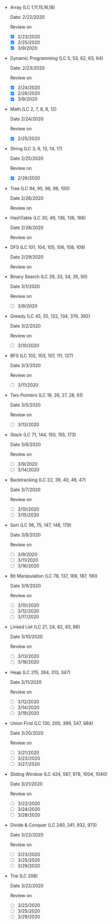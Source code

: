 - Array (LC 1,11,15,16,18) 

  Date: 2/22/2020

  Review on 
  - [x] 2/23/2020
  - [x] 2/25/2020
  - [x] 3/9/2020

- Dynamic Programming (LC 5, 53, 62, 63, 64)
  
  Date: 2/23/2020

  Review on
  - [x] 2/24/2020
  - [x] 2/26/2020
  - [x] 3/9/2020
  
- Math (LC 2, 7, 8, 9, 12)

  Date 2/24/2020
  
  Review on 
  - [x] 2/25/2020
  
- String (LC 3, 6, 13, 14, 17)
 
  Date 2/25/2020
   
  Review on 
  - [x] 2/26/2020
   
- Tree (LC 94, 95, 96, 98, 100)
   
  Date 2/26/2020
     
  Review on 
     
- HashTable (LC 30, 49, 136, 138, 166)
     
  Date 2/28/2020
       
  Review on 
  
- DFS (LC 101, 104, 105, 106, 108, 109)

  Date 2/29/2020
       
  Review on 

- Binary Search (LC 29, 33, 34, 35, 50)

  Date 3/1/2020
       
  Review on
  - [ ] 3/9/2020

- Greedy (LC 45, 55, 122, 134, 376, 392)

  Date 3/2/2020
       
  Review on 
  - [ ] 3/10/2020

- BFS (LC 102, 103, 107, 111, 127)

  Date 3/3/2020
       
  Review on 
  - [ ] 3/11/2020

- Two Pointers (LC 19, 26, 27, 28, 61)

  Date 3/5/2020
       
  Review on 
  - [ ] 3/13/2020

- Stack (LC 71, 144, 150, 155, 173)

  Date 3/6/2020
       
  Review on
  - [ ] 3/9/2020
  - [ ] 3/14/2020
  
- Backtracking (LC 22, 39, 40, 46, 47)

  Date 3/7/2020
       
  Review on
  - [ ] 3/10/2020
  - [ ] 3/15/2020

- Sort (LC 56, 75, 147, 148, 179)

  Date 3/8/2020
       
  Review on 
  - [ ] 3/9/2020
  - [ ] 3/11/2020
  - [ ] 3/16/2020

- Bit Manipulation (LC 78, 137, 169, 187, 190)

  Date 3/9/2020
       
  Review on 
  - [ ] 3/10/2020
  - [ ] 3/12/2020
  - [ ] 3/17/2020
  
- Linked List (LC 21, 24, 82, 83, 86)

  Date 3/10/2020
       
  Review on 
  - [ ] 3/13/2020
  - [ ] 3/18/2020
  
- Heap (LC 215, 264, 313, 347)

  Date 3/11/2020
         
  Review on 
  - [ ] 3/12/2020
  - [ ] 3/14/2020
  - [ ] 3/19/2020

- Union Find (LC 130, 200, 399, 547, 684)

  Date 3/20/2020
         
  Review on 
  - [ ] 3/21/2020
  - [ ] 3/23/2020
  - [ ] 3/27/2020

- Sliding Window (LC 424, 567, 978, 1004, 1040)

  Date 3/21/2020
         
  Review on 
  - [ ] 3/22/2020
  - [ ] 3/24/2020
  - [ ] 3/28/2020
  
- Divide & Conquer (LC 240, 241, 932, 973)

  Date 3/22/2020
         
  Review on 
  - [ ] 3/23/2020
  - [ ] 3/25/2020
  - [ ] 3/29/2020
  
- Trie (LC 208)

  Date 3/22/2020
         
  Review on 
  - [ ] 3/23/2020
  - [ ] 3/25/2020
  - [ ] 3/29/2020